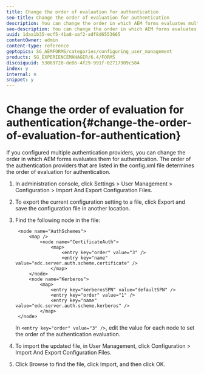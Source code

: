 ```yaml
---
title: Change the order of evaluation for authentication
seo-title: Change the order of evaluation for authentication
description: You can change the order in which AEM forms evaluates multiple authentication providers. 
seo-description: You can change the order in which AEM forms evaluates multiple authentication providers. 
uuid: 1daa1b35-ecf5-41a8-aaf2-adf8d6553665
contentOwner: admin
content-type: reference
geptopics: SG_AEMFORMS/categories/configuring_user_management
products: SG_EXPERIENCEMANAGER/6.4/FORMS
discoiquuid: 53089720-de86-4f29-991f-02717909c584
index: y
internal: n
snippet: y
---
```


# Change the order of evaluation for authentication{#change-the-order-of-evaluation-for-authentication}

If you configured multiple authentication providers, you can change the order in which AEM forms evaluates them for authentication. The order of the authentication providers that are listed in the config.xml file determines the order of evaluation for authentication.

1. In administration console, click Settings &gt; User Management &gt; Configuration &gt; Import And Export Configuration Files.
1. To export the current configuration setting to a file, click Export and save the configuration file in another location.
1. Find the following node in the file:

   ```as3
    <node name="AuthSchemes"> 
        <map />  
            <node name="CertificateAuth"> 
                <map> 
                    <entry key="order" value="3" />  
                    <entry key="name" value="edc.server.auth.scheme.certificate" />  
                </map> 
        </node> 
        <node name="Kerberos"> 
            <map> 
                <entry key="kerberosSPN" value="defaultSPN" />  
                <entry key="order" value="1" />  
                <entry key="name" value="edc.server.auth.scheme.kerberos" />  
            </map> 
    </node>
   ```

   In `<entry key="order" value="3" />`, edit the value for each node to set the order of the authentication evaluation.

1. To import the updated file, in User Management, click Configuration &gt; Import And Export Configuration Files.
1. Click Browse to find the file, click Import, and then click OK.

